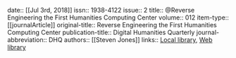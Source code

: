 date:: [[Jul 3rd, 2018]]
issn:: 1938-4122
issue:: 2
title:: @Reverse Engineering the First Humanities Computing Center
volume:: 012
item-type:: [[journalArticle]]
original-title:: Reverse Engineering the First Humanities Computing Center
publication-title:: Digital Humanities Quarterly
journal-abbreviation:: DHQ
authors:: [[Steven Jones]]
links:: [Local library](zotero://select/groups/2386895/items/VTLZ5TAW), [Web library](https://www.zotero.org/groups/2386895/items/VTLZ5TAW)
